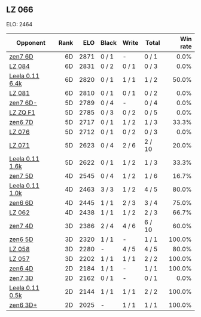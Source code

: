 ## LZ 066 ##

ELO: 2464

Opponent | Rank | ELO | Black | Write | Total | Win rate
---------|-----:|----:|-------|-------|-------|-------:
[zen7 6D](zen7%206D.md) | 6D | 2871 | 0 / 1 | - | 0 / 1 | 0.0%
[LZ 084](LZ%20084.md) | 6D | 2831 | 0 / 2 | 0 / 1 | 0 / 3 | 0.0%
[Leela 0.11 6.4k](Leela%200.11%206.4k.md) | 6D | 2820 | 0 / 1 | 1 / 1 | 1 / 2 | 50.0%
[LZ 081](LZ%20081.md) | 6D | 2810 | 0 / 1 | 0 / 1 | 0 / 2 | 0.0%
[zen7 6D-](zen7%206D-.md) | 5D | 2789 | 0 / 4 | - | 0 / 4 | 0.0%
[LZ ZQ F1](LZ%20ZQ%20F1.md) | 5D | 2785 | 0 / 3 | 0 / 2 | 0 / 5 | 0.0%
[zen6 7D](zen6%207D.md) | 5D | 2717 | 0 / 1 | 1 / 2 | 1 / 3 | 33.3%
[LZ 076](LZ%20076.md) | 5D | 2712 | 0 / 1 | 0 / 2 | 0 / 3 | 0.0%
[LZ 071](LZ%20071.md) | 5D | 2623 | 0 / 4 | 2 / 6 | 2 / 10 | 20.0%
[Leela 0.11 1.6k](Leela%200.11%201.6k.md) | 5D | 2622 | 0 / 1 | 1 / 2 | 1 / 3 | 33.3%
[zen7 5D](zen7%205D.md) | 4D | 2545 | 0 / 4 | 1 / 2 | 1 / 6 | 16.7%
[Leela 0.11 1.0k](Leela%200.11%201.0k.md) | 4D | 2463 | 3 / 3 | 1 / 2 | 4 / 5 | 80.0%
[zen6 6D](zen6%206D.md) | 4D | 2445 | 1 / 1 | 2 / 3 | 3 / 4 | 75.0%
[LZ 062](LZ%20062.md) | 4D | 2438 | 1 / 1 | 1 / 2 | 2 / 3 | 66.7%
[zen7 4D](zen7%204D.md) | 3D | 2386 | 2 / 4 | 4 / 6 | 6 / 10 | 60.0%
[zen6 5D](zen6%205D.md) | 3D | 2320 | 1 / 1 | - | 1 / 1 | 100.0%
[LZ 058](LZ%20058.md) | 3D | 2280 | - | 4 / 5 | 4 / 5 | 80.0%
[LZ 057](LZ%20057.md) | 3D | 2202 | 1 / 1 | 1 / 1 | 2 / 2 | 100.0%
[zen6 4D](zen6%204D.md) | 2D | 2184 | 1 / 1 | - | 1 / 1 | 100.0%
[zen7 3D](zen7%203D.md) | 2D | 2162 | 0 / 1 | - | 0 / 1 | 0.0%
[Leela 0.11 0.5k](Leela%200.11%200.5k.md) | 2D | 2144 | 1 / 1 | 1 / 1 | 2 / 2 | 100.0%
[zen6 3D+](zen6%203D+.md) | 2D | 2025 | - | 1 / 1 | 1 / 1 | 100.0%
